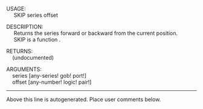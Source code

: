 USAGE:  
&nbsp;&nbsp;&nbsp;&nbsp;&nbsp;SKIP&nbsp;series&nbsp;offset&nbsp;  
  
DESCRIPTION:  
&nbsp;&nbsp;&nbsp;&nbsp;&nbsp;Returns&nbsp;the&nbsp;series&nbsp;forward&nbsp;or&nbsp;backward&nbsp;from&nbsp;the&nbsp;current&nbsp;position.  
&nbsp;&nbsp;&nbsp;&nbsp;&nbsp;SKIP&nbsp;is&nbsp;a&nbsp;function&nbsp;.  
  
RETURNS:  
&nbsp;&nbsp;&nbsp;&nbsp;(undocumented)  
  
ARGUMENTS:  
&nbsp;&nbsp;&nbsp;&nbsp;series&nbsp;[any-series!&nbsp;gob!&nbsp;port!]  
&nbsp;&nbsp;&nbsp;&nbsp;offset&nbsp;[any-number!&nbsp;logic!&nbsp;pair!]  
___
Above this line is autogenerated. Place user comments below.